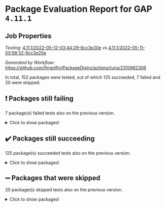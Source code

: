 # Package Evaluation Report for GAP `4.11.1`

## Job Properties

*Testing:* [4.11.1/2022-05-12-03:44:29-6cc3e20e](https://github.com/fingolfin/PackageDistro/blob/data/reports/4.11.1/2022-05-12-03:44:29-6cc3e20e) vs [4.11.1/2022-05-11-03:58:32-6cc3e20e](https://github.com/fingolfin/PackageDistro/blob/data/reports/4.11.1/2022-05-11-03:58:32-6cc3e20e)

*Generated by Workflow:* https://github.com/fingolfin/PackageDistro/actions/runs/2310962306

In total, 152 packages were tested, out of which 125 succeeded, 7 failed and 20 were skipped.

## :exclamation: Packages still failing

7 package(s) failed tests also on the previous version.
<details><summary>Click to show packages!</summary>
- fining 1.4.1 [(failure)](https://github.com/fingolfin/PackageDistro/runs/6399325494?check_suite_focus=true)
- francy 1.2.4 [(failure)](https://github.com/fingolfin/PackageDistro/runs/6399325755?check_suite_focus=true)
- hap 1.39 [(failure)](https://github.com/fingolfin/PackageDistro/runs/6399326290?check_suite_focus=true)
- normalizinterface 1.3.2 [(failure)](https://github.com/fingolfin/PackageDistro/runs/6399327613?check_suite_focus=true)
- packagemanager 1.2 [(failure)](https://github.com/fingolfin/PackageDistro/runs/6399327836?check_suite_focus=true)
- recog 1.3.2 [(failure)](https://github.com/fingolfin/PackageDistro/runs/6399328938?check_suite_focus=true)
- transgrp 3.6.1 [(failure)](https://github.com/fingolfin/PackageDistro/runs/6399330167?check_suite_focus=true)
</details>

## :heavy_check_mark: Packages still succeeding

125 package(s) succeeded tests also on the previous version.
<details><summary>Click to show packages!</summary>
- ace 5.4 [(success)](https://github.com/fingolfin/PackageDistro/runs/6399323667?check_suite_focus=true)
- aclib 1.3.2 [(success)](https://github.com/fingolfin/PackageDistro/runs/6399323737?check_suite_focus=true)
- agt 0.2 [(success)](https://github.com/fingolfin/PackageDistro/runs/6399323790?check_suite_focus=true)
- alnuth 3.2.1 [(success)](https://github.com/fingolfin/PackageDistro/runs/6399323838?check_suite_focus=true)
- anupq 3.2.6 [(success)](https://github.com/fingolfin/PackageDistro/runs/6399323877?check_suite_focus=true)
- atlasrep 2.1.2 [(success)](https://github.com/fingolfin/PackageDistro/runs/6399323931?check_suite_focus=true)
- autodoc 2022.03.10 [(success)](https://github.com/fingolfin/PackageDistro/runs/6399323970?check_suite_focus=true)
- automata 1.15 [(success)](https://github.com/fingolfin/PackageDistro/runs/6399324040?check_suite_focus=true)
- automgrp 1.3.2 [(success)](https://github.com/fingolfin/PackageDistro/runs/6399324106?check_suite_focus=true)
- autpgrp 1.10.2 [(success)](https://github.com/fingolfin/PackageDistro/runs/6399324186?check_suite_focus=true)
- cap 2022.05-01 [(success)](https://github.com/fingolfin/PackageDistro/runs/6399324257?check_suite_focus=true)
- caratinterface 2.3.3 [(success)](https://github.com/fingolfin/PackageDistro/runs/6399324327?check_suite_focus=true)
- cddinterface 2020.06.24 [(success)](https://github.com/fingolfin/PackageDistro/runs/6399324396?check_suite_focus=true)
- circle 1.6.5 [(success)](https://github.com/fingolfin/PackageDistro/runs/6399324448?check_suite_focus=true)
- cohomolo 1.6.10 [(success)](https://github.com/fingolfin/PackageDistro/runs/6399324536?check_suite_focus=true)
- congruence 1.2.4 [(success)](https://github.com/fingolfin/PackageDistro/runs/6399324592?check_suite_focus=true)
- corelg 1.56 [(success)](https://github.com/fingolfin/PackageDistro/runs/6399324649?check_suite_focus=true)
- crime 1.6 [(success)](https://github.com/fingolfin/PackageDistro/runs/6399324696?check_suite_focus=true)
- crisp 1.4.5 [(success)](https://github.com/fingolfin/PackageDistro/runs/6399324751?check_suite_focus=true)
- crypting 0.10 [(success)](https://github.com/fingolfin/PackageDistro/runs/6399324798?check_suite_focus=true)
- cryst 4.1.24 [(success)](https://github.com/fingolfin/PackageDistro/runs/6399324832?check_suite_focus=true)
- crystcat 1.1.9 [(success)](https://github.com/fingolfin/PackageDistro/runs/6399324895?check_suite_focus=true)
- ctbllib 1.3.4 [(success)](https://github.com/fingolfin/PackageDistro/runs/6399324953?check_suite_focus=true)
- cubefree 1.19 [(success)](https://github.com/fingolfin/PackageDistro/runs/6399324996?check_suite_focus=true)
- curlinterface 2.2.2 [(success)](https://github.com/fingolfin/PackageDistro/runs/6399325031?check_suite_focus=true)
- cvec 2.7.5 [(success)](https://github.com/fingolfin/PackageDistro/runs/6399325067?check_suite_focus=true)
- datastructures 0.2.7 [(success)](https://github.com/fingolfin/PackageDistro/runs/6399325107?check_suite_focus=true)
- deepthought 1.0.5 [(success)](https://github.com/fingolfin/PackageDistro/runs/6399325147?check_suite_focus=true)
- design 1.7 [(success)](https://github.com/fingolfin/PackageDistro/runs/6399325183?check_suite_focus=true)
- difsets 2.3.1 [(success)](https://github.com/fingolfin/PackageDistro/runs/6399325221?check_suite_focus=true)
- digraphs 1.5.2 [(success)](https://github.com/fingolfin/PackageDistro/runs/6399325249?check_suite_focus=true)
- edim 1.3.5 [(success)](https://github.com/fingolfin/PackageDistro/runs/6399325295?check_suite_focus=true)
- example 4.3.1 [(success)](https://github.com/fingolfin/PackageDistro/runs/6399325334?check_suite_focus=true)
- factint 1.6.3 [(success)](https://github.com/fingolfin/PackageDistro/runs/6399325374?check_suite_focus=true)
- ferret 1.0.7 [(success)](https://github.com/fingolfin/PackageDistro/runs/6399325423?check_suite_focus=true)
- fga 1.4.0 [(success)](https://github.com/fingolfin/PackageDistro/runs/6399325462?check_suite_focus=true)
- float 1.0.3 [(success)](https://github.com/fingolfin/PackageDistro/runs/6399325544?check_suite_focus=true)
- format 1.4.3 [(success)](https://github.com/fingolfin/PackageDistro/runs/6399325584?check_suite_focus=true)
- forms 1.2.7 [(success)](https://github.com/fingolfin/PackageDistro/runs/6399325628?check_suite_focus=true)
- fplsa 1.2.5 [(success)](https://github.com/fingolfin/PackageDistro/runs/6399325668?check_suite_focus=true)
- fr 2.4.8 [(success)](https://github.com/fingolfin/PackageDistro/runs/6399325712?check_suite_focus=true)
- fwtree 1.3 [(success)](https://github.com/fingolfin/PackageDistro/runs/6399325845?check_suite_focus=true)
- gbnp 1.0.5 [(success)](https://github.com/fingolfin/PackageDistro/runs/6399325921?check_suite_focus=true)
- generalizedmorphismsforcap 2022.03-03 [(success)](https://github.com/fingolfin/PackageDistro/runs/6399325957?check_suite_focus=true)
- genss 1.6.6 [(success)](https://github.com/fingolfin/PackageDistro/runs/6399325985?check_suite_focus=true)
- gradedringforhomalg 2022.03-01 [(success)](https://github.com/fingolfin/PackageDistro/runs/6399326029?check_suite_focus=true)
- grape 4.8.5 [(success)](https://github.com/fingolfin/PackageDistro/runs/6399326065?check_suite_focus=true)
- groupoids 1.69 [(success)](https://github.com/fingolfin/PackageDistro/runs/6399326101?check_suite_focus=true)
- grpconst 2.6.2 [(success)](https://github.com/fingolfin/PackageDistro/runs/6399326154?check_suite_focus=true)
- guarana 0.96.3 [(success)](https://github.com/fingolfin/PackageDistro/runs/6399326208?check_suite_focus=true)
- guava 3.16 [(success)](https://github.com/fingolfin/PackageDistro/runs/6399326241?check_suite_focus=true)
- hapcryst 0.1.14 [(success)](https://github.com/fingolfin/PackageDistro/runs/6399326337?check_suite_focus=true)
- hecke 1.5.3 [(success)](https://github.com/fingolfin/PackageDistro/runs/6399326378?check_suite_focus=true)
- help 3.5 [(success)](https://github.com/fingolfin/PackageDistro/runs/6399326413?check_suite_focus=true)
- idrel 2.43 [(success)](https://github.com/fingolfin/PackageDistro/runs/6399326471?check_suite_focus=true)
- images 1.3.1 [(success)](https://github.com/fingolfin/PackageDistro/runs/6399326509?check_suite_focus=true)
- intpic 0.2.4 [(success)](https://github.com/fingolfin/PackageDistro/runs/6399326548?check_suite_focus=true)
- io 4.7.2 [(success)](https://github.com/fingolfin/PackageDistro/runs/6399326581?check_suite_focus=true)
- irredsol 1.4.3 [(success)](https://github.com/fingolfin/PackageDistro/runs/6399326617?check_suite_focus=true)
- json 2.1.0 [(success)](https://github.com/fingolfin/PackageDistro/runs/6399326681?check_suite_focus=true)
- jupyterkernel 1.4.1 [(success)](https://github.com/fingolfin/PackageDistro/runs/6399326721?check_suite_focus=true)
- jupyterviz 1.5.1 [(success)](https://github.com/fingolfin/PackageDistro/runs/6399326760?check_suite_focus=true)
- kan 1.34 [(success)](https://github.com/fingolfin/PackageDistro/runs/6399326813?check_suite_focus=true)
- kbmag 1.5.9 [(success)](https://github.com/fingolfin/PackageDistro/runs/6399326864?check_suite_focus=true)
- laguna 3.9.5 [(success)](https://github.com/fingolfin/PackageDistro/runs/6399326913?check_suite_focus=true)
- liealgdb 2.2.1 [(success)](https://github.com/fingolfin/PackageDistro/runs/6399326968?check_suite_focus=true)
- liepring 2.6 [(success)](https://github.com/fingolfin/PackageDistro/runs/6399327033?check_suite_focus=true)
- liering 2.4.2 [(success)](https://github.com/fingolfin/PackageDistro/runs/6399327103?check_suite_focus=true)
- linearalgebraforcap 2022.04-02 [(success)](https://github.com/fingolfin/PackageDistro/runs/6399327161?check_suite_focus=true)
- loops 3.4.1 [(success)](https://github.com/fingolfin/PackageDistro/runs/6399327205?check_suite_focus=true)
- lpres 1.0.3 [(success)](https://github.com/fingolfin/PackageDistro/runs/6399327250?check_suite_focus=true)
- majoranaalgebras 1.4 [(success)](https://github.com/fingolfin/PackageDistro/runs/6399327289?check_suite_focus=true)
- mapclass 1.4.5 [(success)](https://github.com/fingolfin/PackageDistro/runs/6399327331?check_suite_focus=true)
- matgrp 0.64 [(success)](https://github.com/fingolfin/PackageDistro/runs/6399327364?check_suite_focus=true)
- modisom 2.5.2 [(success)](https://github.com/fingolfin/PackageDistro/runs/6399327397?check_suite_focus=true)
- modulepresentationsforcap 2022.03-02 [(success)](https://github.com/fingolfin/PackageDistro/runs/6399327425?check_suite_focus=true)
- monoidalcategories 2022.04-04 [(success)](https://github.com/fingolfin/PackageDistro/runs/6399327455?check_suite_focus=true)
- nconvex 2020.11-04 [(success)](https://github.com/fingolfin/PackageDistro/runs/6399327493?check_suite_focus=true)
- nilmat 1.4.1 [(success)](https://github.com/fingolfin/PackageDistro/runs/6399327540?check_suite_focus=true)
- nock 1.5 [(success)](https://github.com/fingolfin/PackageDistro/runs/6399327570?check_suite_focus=true)
- nq 2.5.8 [(success)](https://github.com/fingolfin/PackageDistro/runs/6399327655?check_suite_focus=true)
- numericalsgps 1.3.0 [(success)](https://github.com/fingolfin/PackageDistro/runs/6399327701?check_suite_focus=true)
- openmath 11.5.1 [(success)](https://github.com/fingolfin/PackageDistro/runs/6399327736?check_suite_focus=true)
- orb 4.8.4 [(success)](https://github.com/fingolfin/PackageDistro/runs/6399327789?check_suite_focus=true)
- patternclass 2.4.2 [(success)](https://github.com/fingolfin/PackageDistro/runs/6399327926?check_suite_focus=true)
- permut 2.0.4 [(success)](https://github.com/fingolfin/PackageDistro/runs/6399327989?check_suite_focus=true)
- polenta 1.3.10 [(success)](https://github.com/fingolfin/PackageDistro/runs/6399328098?check_suite_focus=true)
- polymaking 0.8.6 [(success)](https://github.com/fingolfin/PackageDistro/runs/6399328212?check_suite_focus=true)
- primgrp 3.4.1 [(success)](https://github.com/fingolfin/PackageDistro/runs/6399328337?check_suite_focus=true)
- profiling 2.5.0 [(success)](https://github.com/fingolfin/PackageDistro/runs/6399328482?check_suite_focus=true)
- qpa 1.33 [(success)](https://github.com/fingolfin/PackageDistro/runs/6399328589?check_suite_focus=true)
- quagroup 1.8.3 [(success)](https://github.com/fingolfin/PackageDistro/runs/6399328672?check_suite_focus=true)
- radiroot 2.9 [(success)](https://github.com/fingolfin/PackageDistro/runs/6399328771?check_suite_focus=true)
- rcwa 4.6.4 [(success)](https://github.com/fingolfin/PackageDistro/runs/6399328853?check_suite_focus=true)
- rds 1.8 [(success)](https://github.com/fingolfin/PackageDistro/runs/6399328903?check_suite_focus=true)
- repndecomp 1.2.1 [(success)](https://github.com/fingolfin/PackageDistro/runs/6399328987?check_suite_focus=true)
- repsn 3.1.0 [(success)](https://github.com/fingolfin/PackageDistro/runs/6399329018?check_suite_focus=true)
- resclasses 4.7.2 [(success)](https://github.com/fingolfin/PackageDistro/runs/6399329073?check_suite_focus=true)
- scscp 2.3.1 [(success)](https://github.com/fingolfin/PackageDistro/runs/6399329114?check_suite_focus=true)
- semigroups 4.0.0 [(success)](https://github.com/fingolfin/PackageDistro/runs/6399329160?check_suite_focus=true)
- sglppow 2.2 [(success)](https://github.com/fingolfin/PackageDistro/runs/6399329242?check_suite_focus=true)
- sgpviz 0.999.5 [(success)](https://github.com/fingolfin/PackageDistro/runs/6399329304?check_suite_focus=true)
- simpcomp 2.1.14 [(success)](https://github.com/fingolfin/PackageDistro/runs/6399329352?check_suite_focus=true)
- singular 2020.12.18 [(success)](https://github.com/fingolfin/PackageDistro/runs/6399329445?check_suite_focus=true)
- sla 1.5.3 [(success)](https://github.com/fingolfin/PackageDistro/runs/6399329517?check_suite_focus=true)
- smallgrp 1.5 [(success)](https://github.com/fingolfin/PackageDistro/runs/6399329578?check_suite_focus=true)
- smallsemi 0.6.13 [(success)](https://github.com/fingolfin/PackageDistro/runs/6399329676?check_suite_focus=true)
- sonata 2.9.4 [(success)](https://github.com/fingolfin/PackageDistro/runs/6399329756?check_suite_focus=true)
- sophus 1.25 [(success)](https://github.com/fingolfin/PackageDistro/runs/6399329818?check_suite_focus=true)
- spinsym 1.5.2 [(success)](https://github.com/fingolfin/PackageDistro/runs/6399329881?check_suite_focus=true)
- symbcompcc 1.3.2 [(success)](https://github.com/fingolfin/PackageDistro/runs/6399329946?check_suite_focus=true)
- thelma 1.3 [(success)](https://github.com/fingolfin/PackageDistro/runs/6399329991?check_suite_focus=true)
- tomlib 1.2.9 [(success)](https://github.com/fingolfin/PackageDistro/runs/6399330046?check_suite_focus=true)
- toric 1.9.5 [(success)](https://github.com/fingolfin/PackageDistro/runs/6399330105?check_suite_focus=true)
- ugaly 4.0.2 [(success)](https://github.com/fingolfin/PackageDistro/runs/6399330216?check_suite_focus=true)
- unipot 1.5 [(success)](https://github.com/fingolfin/PackageDistro/runs/6399330257?check_suite_focus=true)
- unitlib 4.1.0 [(success)](https://github.com/fingolfin/PackageDistro/runs/6399330303?check_suite_focus=true)
- utils 0.72 [(success)](https://github.com/fingolfin/PackageDistro/runs/6399330335?check_suite_focus=true)
- uuid 0.7 [(success)](https://github.com/fingolfin/PackageDistro/runs/6399330371?check_suite_focus=true)
- walrus 0.9991 [(success)](https://github.com/fingolfin/PackageDistro/runs/6399330434?check_suite_focus=true)
- wedderga 4.10.2 [(success)](https://github.com/fingolfin/PackageDistro/runs/6399330478?check_suite_focus=true)
- xmod 2.88 [(success)](https://github.com/fingolfin/PackageDistro/runs/6399330526?check_suite_focus=true)
- xmodalg 1.22 [(success)](https://github.com/fingolfin/PackageDistro/runs/6399330567?check_suite_focus=true)
- yangbaxter 0.10.0 [(success)](https://github.com/fingolfin/PackageDistro/runs/6399330604?check_suite_focus=true)
- zeromqinterface 0.13 [(success)](https://github.com/fingolfin/PackageDistro/runs/6399330657?check_suite_focus=true)
</details>

## :heavy_minus_sign: Packages that were skipped

20 package(s) skipped tests also on the previous version.
<details><summary>Click to show packages!</summary>
- 4ti2interface 2022.03-01 [(skipped)](https://github.com/fingolfin/PackageDistro/runs/6399246369?check_suite_focus=true)
- browse 1.8.14 [(skipped)](https://github.com/fingolfin/PackageDistro/runs/6399246369?check_suite_focus=true)
- examplesforhomalg 2022.03-01 [(skipped)](https://github.com/fingolfin/PackageDistro/runs/6399246369?check_suite_focus=true)
- gapdoc 1.6.5 [(skipped)](https://github.com/fingolfin/PackageDistro/runs/6399246369?check_suite_focus=true)
- gauss 2022.03-01 [(skipped)](https://github.com/fingolfin/PackageDistro/runs/6399246369?check_suite_focus=true)
- gaussforhomalg 2022.03-01 [(skipped)](https://github.com/fingolfin/PackageDistro/runs/6399246369?check_suite_focus=true)
- gradedmodules 2022.03-01 [(skipped)](https://github.com/fingolfin/PackageDistro/runs/6399246369?check_suite_focus=true)
- homalg 2022.03-01 [(skipped)](https://github.com/fingolfin/PackageDistro/runs/6399246369?check_suite_focus=true)
- homalgtocas 2022.03-01 [(skipped)](https://github.com/fingolfin/PackageDistro/runs/6399246369?check_suite_focus=true)
- io_forhomalg 2022.03-01 [(skipped)](https://github.com/fingolfin/PackageDistro/runs/6399246369?check_suite_focus=true)
- itc 1.5.1 [(skipped)](https://github.com/fingolfin/PackageDistro/runs/6399246369?check_suite_focus=true)
- localizeringforhomalg 2022.03-01 [(skipped)](https://github.com/fingolfin/PackageDistro/runs/6399246369?check_suite_focus=true)
- matricesforhomalg 2022.04-01 [(skipped)](https://github.com/fingolfin/PackageDistro/runs/6399246369?check_suite_focus=true)
- modules 2022.03-01 [(skipped)](https://github.com/fingolfin/PackageDistro/runs/6399246369?check_suite_focus=true)
- polycyclic 2.16 [(skipped)](https://github.com/fingolfin/PackageDistro/runs/6399246369?check_suite_focus=true)
- ringsforhomalg 2022.04-01 [(skipped)](https://github.com/fingolfin/PackageDistro/runs/6399246369?check_suite_focus=true)
- sco 2022.03-01 [(skipped)](https://github.com/fingolfin/PackageDistro/runs/6399246369?check_suite_focus=true)
- toolsforhomalg 2022.04-03 [(skipped)](https://github.com/fingolfin/PackageDistro/runs/6399246369?check_suite_focus=true)
- toricvarieties 2022.03.23 [(skipped)](https://github.com/fingolfin/PackageDistro/runs/6399246369?check_suite_focus=true)
- xgap 4.31 [(skipped)](https://github.com/fingolfin/PackageDistro/runs/6399246369?check_suite_focus=true)
</details>

